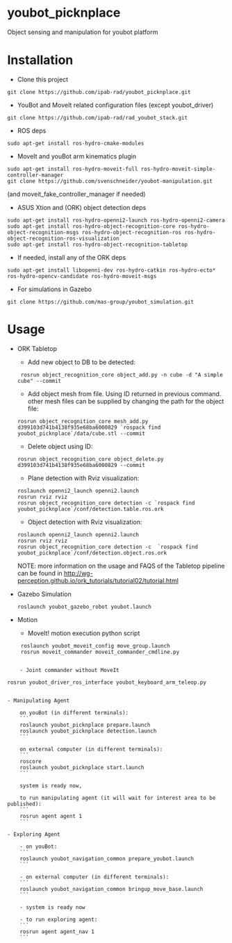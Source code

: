 # youbot_picknplace
Object sensing and manipulation for youbot platform


# Installation

- Clone this project
```
git clone https://github.com/ipab-rad/youbot_picknplace.git
```
- YouBot and MoveIt related configuration files (except youbot_driver)
```
git clone https://github.com/ipab-rad/rad_youbot_stack.git
```
- ROS deps
```
sudo apt-get install ros-hydro-cmake-modules
```
- MoveIt and youBot arm kinematics plugin
```
sudo apt-get install ros-hydro-moveit-full ros-hydro-moveit-simple-controller-manager
git clone https://github.com/svenschneider/youbot-manipulation.git
```
(and moveit_fake_controller_manager if needed)

- ASUS Xtion and (ORK) object detection deps
```
sudo apt-get install ros-hydro-openni2-launch ros-hydro-openni2-camera
sudo apt-get install ros-hydro-object-recognition-core ros-hydro-object-recognition-msgs ros-hydro-object-recognition-ros ros-hydro-object-recognition-ros-visualization
sudo apt-get install ros-hydro-object-recognition-tabletop
```
- If needed, install any of the ORK deps
```
sudo apt-get install libopenni-dev ros-hydro-catkin ros-hydro-ecto* ros-hydro-opencv-candidate ros-hydro-moveit-msgs
```
- For simulations in Gazebo
```
git clone https://github.com/mas-group/youbot_simulation.git
```

# Usage


- ORK Tabletop
    - Add new object to DB to be detected:
   ```
    rosrun object_recognition_core object_add.py -n cube -d "A simple cube" --commit
    ```
    - Add object mesh from file. Using ID returned in previous command. other mesh files can be supplied by changing the path for the object file:
    ```
    rosrun object_recognition_core mesh_add.py d399103d741b4138f935e68ba6000829 `rospack find youbot_picknplace`/data/cube.stl --commit
    ```
    - Delete object using ID:
    ```
    rosrun object_recognition_core object_delete.py d399103d741b4138f935e68ba6000829 --commit
    ```
    - Plane detection with Rviz visualization:
    ```
    roslaunch openni2_launch openni2.launch
    rosrun rviz rviz
    rosrun object_recognition_core detection -c `rospack find youbot_picknplace`/conf/detection.table.ros.ork
    ```
    - Object detection with Rviz visualization:
    ```
    roslaunch openni2_launch openni2.launch
    rosrun rviz rviz
    rosrun object_recognition_core detection -c  `rospack find youbot_picknplace`/conf/detection.object.ros.ork
    ```

    NOTE: more information on the usage and FAQS of the Tabletop pipeline can be found in
    http://wg-perception.github.io/ork_tutorials/tutorial02/tutorial.html


- Gazebo Simulation
    ```
    roslaunch youbot_gazebo_robot youbot.launch
    ```


- Motion
    - MoveIt! motion execution python script
   ```
    roslaunch youbot_moveit_config move_group.launch
    rosrun moveit_commander moveit_commander_cmdline.py
```

    - Joint commander without MoveIt
```
    rosrun youbot_driver_ros_interface youbot_keyboard_arm_teleop.py
```

- Manipulating Agent

    on youBot (in different terminals):
    ```
    roslaunch youbot_picknplace prepare.launch
    roslaunch youbot_picknplace detection.launch
    ```

    on external computer (in different terminals):
    ```
    roscore
    roslaunch youbot_picknplace start.launch
    ```

    system is ready now,

    to run manipulating agent (it will wait for interest area to be published):
    ```
    rosrun agent agent 1
    ```

- Exploring Agent

    - on youBot:
    ```
    roslaunch youbot_navigation_common prepare_youbot.launch
    ```

    - on external computer (in different terminals):
    ```
    roslaunch youbot_navigation_common bringup_move_base.launch
    ```

    - system is ready now

    - to run exploring agent:
    ```
    rosrun agent agent_nav 1
    ```
